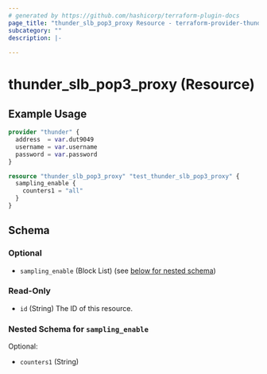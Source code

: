 ```yaml
---
# generated by https://github.com/hashicorp/terraform-plugin-docs
page_title: "thunder_slb_pop3_proxy Resource - terraform-provider-thunder"
subcategory: ""
description: |-
  
---
```


# thunder_slb_pop3_proxy (Resource)



## Example Usage

```terraform
provider "thunder" {
  address  = var.dut9049
  username = var.username
  password = var.password
}

resource "thunder_slb_pop3_proxy" "test_thunder_slb_pop3_proxy" {
  sampling_enable {
    counters1 = "all"
  }
}
```

<!-- schema generated by tfplugindocs -->
## Schema

### Optional

- `sampling_enable` (Block List) (see [below for nested schema](#nestedblock--sampling_enable))

### Read-Only

- `id` (String) The ID of this resource.

<a id="nestedblock--sampling_enable"></a>
### Nested Schema for `sampling_enable`

Optional:

- `counters1` (String)


